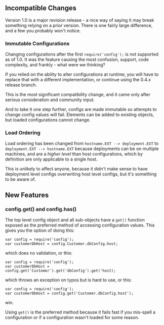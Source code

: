 ## Incompatible Changes

Version 1.0 is a major revision release - a nice way of saying it may break something relying on a prior version.  There is one fairly large difference, and a few you probably won't notice.

### Immutable Configurations

Changing configurations after the first ```require('config');``` is not supported as of 1.0.  It was the feature causing the most confusion, support, code complexity, and frankly - what were we thinking?

If you relied on the ability to alter configurations at runtime, you will have to replace that with a different implementation, or continue using the 0.4.x release branch.

This is the most significant compatibility change, and it came only after serious consideration and community input.  

And to take it one step further, configs are made immutable so attempts to change config values will fail. Elements can be added to existing objects, but loaded configurations cannot change.

### Load Ordering

Load ordering has been changed from ```hostname.EXT --> deployment.EXT``` to ```deployment.EXT --> hostname.EXT``` because deployments can be on multiple machines, and are a *higher level* than host configurations, which by definition are only applicable to a single host.

This is unlikely to affect anyone, because it didn't make sense to have deployment level configs overwriting host level configs, but it's something to be aware of.

## New Features

### config.get() and config.has()

The top level config object and all sub-objects have a ```get()``` function exposed as the preferred method of accessing configuration values.  This gives you the option of doing this:
```
var config = require('config');
var customerDbHost = config.Customer.dbConfig.host;
```
which does no validation, or this:
```
var config = require('config');
var customerDbHost = config.get('Customer').get('dbConfig').get('host);
```
which throws an exception on typos but is hard to use, or this:
```
var config = require('config');
var customerDbHost = config.get('Customer.dbConfig.host');
```
win.  

Using ```get()``` is the preferred method because it fails fast if you mis-spell a configuration or if a configuration wasn't loaded for some reason.
